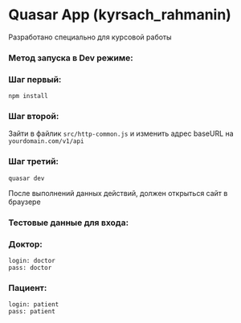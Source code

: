 # Quasar App (kyrsach_rahmanin)

Разработано специально для курсовой работы

### Метод запуска в Dev режиме:

### Шаг первый:
```
npm install
```

### Шаг второй:
Зайти в файлик `src/http-common.js` и изменить адрес baseURL на `yourdomain.com/v1/api`

### Шаг третий:
```
quasar dev
```
После выполнений данных действий, должен открыться сайт в браузере

### Тестовые данные для входа:

### Доктор:
```
login: doctor
pass: doctor
```
### Пациент:
```
login: patient
pass: patient
```
